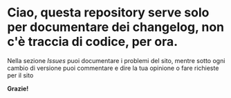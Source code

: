 # Ciao, questa repository serve solo per documentare dei changelog, non c'è traccia di codice, per ora.

Nella sezione <i> Issues </i> puoi documentare i problemi del sito, mentre sotto ogni cambio di versione puoi commentare e dire la tua opinione o fare richieste per il sito

<b> Grazie! </b>
